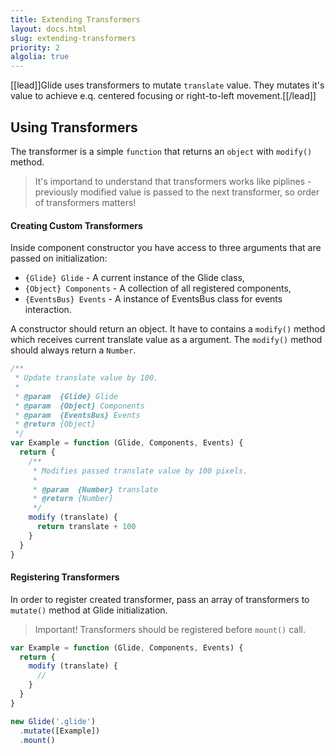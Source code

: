 ```yaml
---
title: Extending Transformers
layout: docs.html
slug: extending-transformers
priority: 2
algolia: true
---
```


[[lead]]Glide uses transformers to mutate `translate` value. They mutates it's value to achieve e.q. centered focusing or right-to-left movement.[[/lead]]

## Using Transformers

The transformer is a simple `function` that returns an `object` with `modify()` method.

> It's importand to understand that transformers works like piplines - previously modified value is passed to the next transformer, so order of transformers matters!

#### Creating Custom Transformers

Inside component constructor you have access to three arguments that are passed on initialization:
- `{Glide} Glide` - A current instance of the Glide class,
- `{Object} Components` - A collection of all registered components,
- `{EventsBus} Events` - A instance of EventsBus class for events interaction.

A constructor should return an object. It have to contains a `modify()` method which receives current translate value as a argument. The `modify()` method should always return a `Number`.

```js
/**
 * Update translate value by 100.
 *
 * @param  {Glide} Glide
 * @param  {Object} Components
 * @param  {EventsBus} Events
 * @return {Object}
 */
var Example = function (Glide, Components, Events) {
  return {
    /**
     * Modifies passed translate value by 100 pixels.
     *
     * @param  {Number} translate
     * @return {Number}
     */
    modify (translate) {
      return translate + 100
    }
  }
}
```

#### Registering Transformers

In order to register created transformer, pass an array of transformers to `mutate()` method at Glide initialization.

> Important! Transformers should be registered before `mount()` call.

```js
var Example = function (Glide, Components, Events) {
  return {
    modify (translate) {
      //
    }
  }
}

new Glide('.glide')
  .mutate([Example])
  .mount()
```